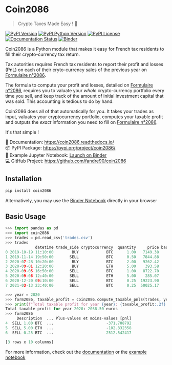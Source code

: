 # Coin2086 #

> Crypto Taxes Made Easy ! 📒

[![PyPI Version][pypi-image]][pypi-url]
[![PyPI Python Version][pypi-version-image]][pypi-url]
[![PyPI License][pypi-license-image]][pypi-url]
[![Documentation Status][rtd-image]](https://coin2086.readthedocs.io/en/latest/?badge=latest)
[![Binder][binder-img]][binder-url]

Coin2086 is a Python module that makes it easy for French tax residents to
fill their crypto-currency tax return.

Tax autorities requires French tax residents to report their profit and losses
(PnL) on each of their cryto-currency sales of the previous year on
[Formulaire n°2086][form2086-url].

The formula to compute your profit and losses, detailed on [Formulaire n°2086][form2086-url],
requires you to valuate your *whole* crypto-currency portfolio every time you sell,
and keep track of the amount of initial investment capital that was sold. This
accounting is tedious to do by hand.

Coin2086 does all of that automatically for you. It takes your trades as input,
valuates your cryptocurrency portfolio, computes your taxable profit and outputs
the *exact* information you need to fill on [Formulaire n°2086][form2086-url].

It's that simple !

📖  Documentation: https://coin2086.readthedocs.io/  
📦  PyPI Package: https://pypi.org/project/coin2086/  
📝  Example Jupyter Notebook: [Launch on Binder][binder-url]  
💻  GitHub Project: https://github.com/fandre90/coin2086  

[form2086-url]: https://www.impots.gouv.fr/portail/formulaire/2086/declaration-des-plus-ou-moins-values-de-cessions-dactifs-numeriques
[binder-img]: https://mybinder.org/badge_logo.svg
[binder-url]: https://mybinder.org/v2/gh/fandre90/coin2086/HEAD?filepath=notebooks%2FCoin2086%20Example%20Use.ipynb
[pypi-image]: https://img.shields.io/pypi/v/coin2086
[pypi-version-image]: https://img.shields.io/pypi/pyversions/coin2086
[pypi-license-image]: https://img.shields.io/pypi/l/coin2086
[pypi-url]: https://pypi.org/project/coin2086/
[rtd-image]: https://readthedocs.org/projects/coin2086/badge/?version=latest

## Installation ##

```sh
pip install coin2086
```

Alternatively, you may use the [Binder Notebook][binder-url] directly in your browser

## Basic Usage ##

```python
>>> import pandas as pd
>>> import coin2086
>>> trades = pd.read_csv('trades.csv')
>>> trades
             datetime trade_side cryptocurrency  quantity     price base_currency      amount        fee
0 2019-10-19 11:10:00        BUY            BTC      1.00   7149.38           EUR   7149.3800  35.746900
1 2019-11-14 19:50:00       SELL            BTC      0.50   7844.88           EUR   3922.4400  19.612200
2 2020-07-28 10:20:00        BUY            BTC      2.00   9262.42           EUR  18524.8400  92.624200
3 2020-09-01 12:20:00        BUY            ETH      5.00    393.58           EUR   1967.9000   9.839500
4 2020-09-05 16:50:00       SELL            BTC      1.00   8722.70           EUR   8722.7000  43.613500
5 2020-09-08 12:40:00       SELL            ETH      5.00    285.07           EUR   1425.3500   7.126750
6 2020-12-20 09:10:00       SELL            BTC      0.25  19223.90           EUR   4805.9750  24.029875
7 2021-03-13 23:40:00       SELL            BTC      0.25  50025.17           EUR  12506.2925  62.531463

>>> year = 2020
>>> form2086, taxable_profit = coin2086.compute_taxable_pnls(trades, year=year)
>>> print(f"Total taxable profit for year {year}: {taxable_profit:.2f} euros")
Total taxable profit for year 2020: 2038.50 euros
>>> form2086
     Description  ... Plus-values et moins-values [pnl]
4  SELL 1.00 BTC  ...                       -371.708792
5  SELL 5.00 ETH  ...                       -102.332358
6  SELL 0.25 BTC  ...                       2512.542417

[3 rows x 10 columns]
```

For more information, check out the 
[documentation](https://coin2086.readthedocs.io/) or the
[example notebook][binder-url]
